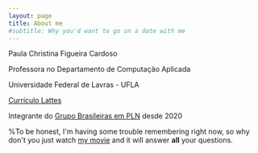 ```yaml
---
layout: page
title: About me
#subtitle: Why you'd want to go on a date with me
---
```


Paula Christina Figueira Cardoso

Professora no Departamento de Computação Aplicada

Universidade Federal de Lavras - UFLA

[Currículo Lattes](http://lattes.cnpq.br/670509919532124)

Integrante do [Grupo Brasileiras em PLN](https://sites.google.com/view/brasileiras-pln/) desde 2020

%To be honest, I'm having some trouble remembering right now, so why don't you just watch [my movie](https://en.wikipedia.org/wiki/The_Princess_Bride_%28film%29) and it will answer **all** your questions.
